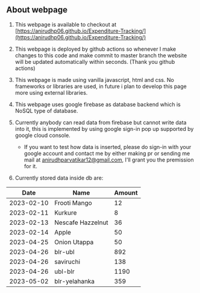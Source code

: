## About webpage
1. This webpage is available to checkout at [https://anirudhp06.github.io/Expenditure-Tracking/](https://anirudhp06.github.io/Expenditure-Tracking/)

2. This webpage is deployed by github actions so whenever I make changes to this code and make commit to master branch the website will be updated automatically within seconds. (Thank you github actions)

3. This webpage is made using vanilla javascript, html and css. No frameworks or libraries are used, in future i plan to develop this page more using external libraries.

4. This webpage uses google firebase as database backend which is NoSQL type of database.

5. Currently anybody can read data from firebase but cannot write data into it, this is implemented by using google sign-in pop up supported by google cloud console.
    - If you want to test how data is inserted, please do sign-in with your google account and contact me by either making pr or sending me mail at anirudhparvatikar12@gmail.com, I'll grant you the premission for it.

6. Currently stored data inside db are:

| Date | Name | Amount 
| --- | ---| --- |
| 2023-02-10| Frooti Mango | 12
| 2023-02-11| Kurkure | 8
| 2023-02-13| Nescafe Hazzelnut | 36
| 2023-02-14| Apple | 50
| 2023-04-25| Onion Utappa | 50
| 2023-04-26| blr-ubl | 892
| 2023-04-26| saviruchi | 138
| 2023-04-26| ubl-blr | 1190
| 2023-05-02| blr-yelahanka | 359
